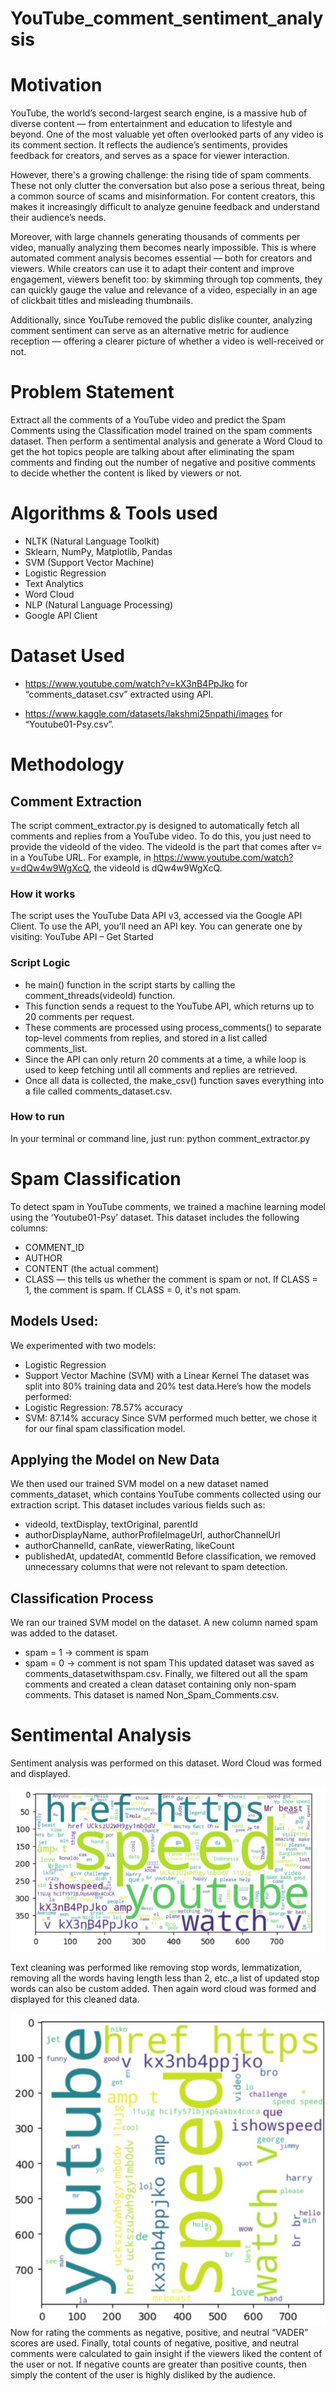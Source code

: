 # YouTube_comment_sentiment_analysis

# Motivation
YouTube, the world’s second-largest search engine, is a massive hub of diverse content — from entertainment and education to lifestyle and beyond. One of the most valuable yet often overlooked parts of any video is its comment section. It reflects the audience’s sentiments, provides feedback for creators, and serves as a space for viewer interaction.

However, there's a growing challenge: the rising tide of spam comments. These not only clutter the conversation but also pose a serious threat, being a common source of scams and misinformation. For content creators, this makes it increasingly difficult to analyze genuine feedback and understand their audience’s needs.

Moreover, with large channels generating thousands of comments per video, manually analyzing them becomes nearly impossible. This is where automated comment analysis becomes essential — both for creators and viewers. While creators can use it to adapt their content and improve engagement, viewers benefit too: by skimming through top comments, they can quickly gauge the value and relevance of a video, especially in an age of clickbait titles and misleading thumbnails.

Additionally, since YouTube removed the public dislike counter, analyzing comment sentiment can serve as an alternative metric for audience reception — offering a clearer picture of whether a video is well-received or not.

# Problem Statement
Extract all the comments of a YouTube video and predict the Spam Comments using the Classification model trained on the spam comments dataset. Then perform a sentimental analysis and generate a Word Cloud to get the hot topics people are talking about after eliminating the spam comments and finding out the number of negative and positive comments to decide whether the content is liked by viewers or not.

# Algorithms & Tools used
- NLTK (Natural Language Toolkit)
- Sklearn, NumPy, Matplotlib, Pandas
- SVM (Support Vector Machine)
- Logistic Regression
- Text Analytics
- Word Cloud
- NLP (Natural Language Processing)
- Google API Client

# Dataset Used
- https://www.youtube.com/watch?v=kX3nB4PpJko for “comments_dataset.csv” extracted using API.

- https://www.kaggle.com/datasets/lakshmi25npathi/images for “Youtube01-Psy.csv”.

# Methodology
## Comment Extraction
The script comment_extractor.py is designed to automatically fetch all comments and replies from a YouTube video. To do this, you just need to provide the videoId of the video. The videoId is the part that comes after v= in a YouTube URL. For example, in https://www.youtube.com/watch?v=dQw4w9WgXcQ, the videoId is dQw4w9WgXcQ.
### How it works
The script uses the YouTube Data API v3, accessed via the Google API Client.
To use the API, you’ll need an API key. You can generate one by visiting: YouTube API – Get Started
### Script Logic
- he main() function in the script starts by calling the comment_threads(videoId) function.
- This function sends a request to the YouTube API, which returns up to 20 comments per request.
- These comments are processed using process_comments() to separate top-level comments from replies, and stored in a list called comments_list.
- Since the API can only return 20 comments at a time, a while loop is used to keep fetching until all comments and replies are retrieved.
- Once all data is collected, the make_csv() function saves everything into a file called comments_dataset.csv.
### How to run
In your terminal or command line, just run: python comment_extractor.py

# Spam Classification
To detect spam in YouTube comments, we trained a machine learning model using the ‘Youtube01-Psy’ dataset.
This dataset includes the following columns:
- COMMENT_ID
- AUTHOR
- CONTENT (the actual comment)
- CLASS — this tells us whether the comment is spam or not.
If CLASS = 1, the comment is spam. If CLASS = 0, it's not spam.
## Models Used:
We experimented with two models:
- Logistic Regression
- Support Vector Machine (SVM) with a Linear Kernel
The dataset was split into 80% training data and 20% test data.Here’s how the models performed:
- Logistic Regression: 78.57% accuracy
- SVM: 87.14% accuracy
Since SVM performed much better, we chose it for our final spam classification model.
## Applying the Model on New Data
We then used our trained SVM model on a new dataset named comments_dataset, which contains YouTube comments collected using our extraction script.
This dataset includes various fields such as:
- videoId, textDisplay, textOriginal, parentId
- authorDisplayName, authorProfileImageUrl, authorChannelUrl
- authorChannelId, canRate, viewerRating, likeCount
- publishedAt, updatedAt, commentId
Before classification, we removed unnecessary columns that were not relevant to spam detection.

## Classification Process
We ran our trained SVM model on the dataset.
A new column named spam was added to the dataset.
- spam = 1 → comment is spam
- spam = 0 → comment is not spam
This updated dataset was saved as comments_datasetwithspam.csv.
Finally, we filtered out all the spam comments and created a clean dataset containing only non-spam comments.
This dataset is named Non_Spam_Comments.csv.

# Sentimental Analysis
Sentiment analysis was performed on this dataset. Word Cloud was formed and displayed.

![Flowchart for Spam Detection](images/wordcloud_with_stopwords.jpg)

Text cleaning was performed like removing stop words, lemmatization, removing all the words having length less than 2, etc.,a list of updated stop words can also be custom added. Then again word cloud was formed and displayed for this cleaned data.

![Flowchart for Spam Detection](images/clear_wordcloud.jpg)
Now for rating the comments as negative, positive, and neutral “VADER” scores are used.
Finally, total counts of negative, positive, and neutral comments were calculated to gain insight if the viewers liked the content of the user or not. If negative counts are greater than positive counts, then simply the content of the user is highly disliked by the audience.
